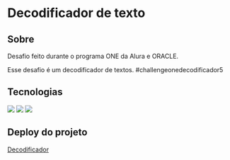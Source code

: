 <h1>Decodificador de texto</h1>

<h2>Sobre</h2>
<p>Desafio feito durante o programa ONE da Alura e ORACLE.</p>
<p>Esse desafio é um decodificador de textos. #challengeonedecodificador5</p>

## Tecnologias
<div>
  <img src="https://img.shields.io/badge/HTML-239120?style=for-the-badge&logo=html5&logoColor=white">
  <img src="https://img.shields.io/badge/CSS-239120?&style=for-the-badge&logo=css3&logoColor=white">
  <img src="https://img.shields.io/badge/JavaScript-F7DF1E?style=for-the-badge&logo=javascript&logoColor=black">
</div>


<h2>Deploy do projeto</h2>
<a href="https://ana-cassia-invernizzi.github.io/programa-one-desafio-1/">Decodificador</a>
